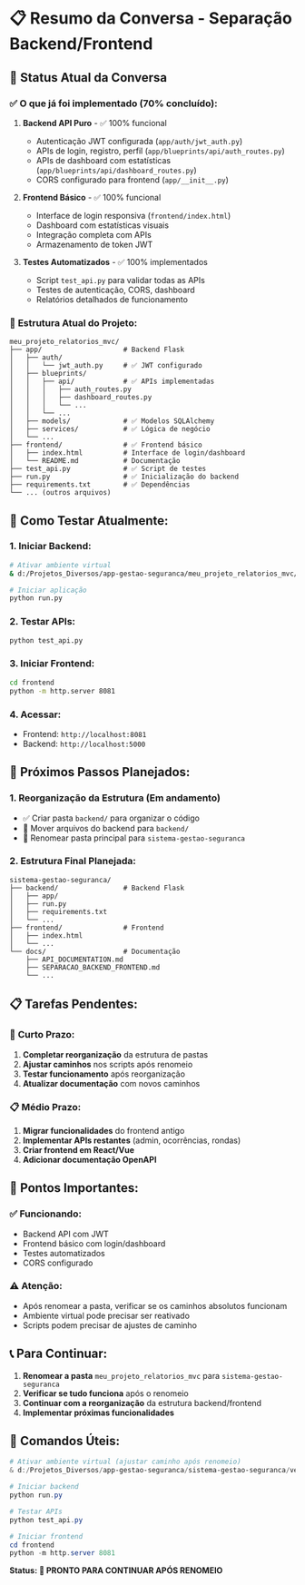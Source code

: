 # 📋 Resumo da Conversa - Separação Backend/Frontend

## 🎯 **Status Atual da Conversa**

### ✅ **O que já foi implementado (70% concluído):**

1. **Backend API Puro** - ✅ 100% funcional
   - Autenticação JWT configurada (`app/auth/jwt_auth.py`)
   - APIs de login, registro, perfil (`app/blueprints/api/auth_routes.py`)
   - APIs de dashboard com estatísticas (`app/blueprints/api/dashboard_routes.py`)
   - CORS configurado para frontend (`app/__init__.py`)

2. **Frontend Básico** - ✅ 100% funcional
   - Interface de login responsiva (`frontend/index.html`)
   - Dashboard com estatísticas visuais
   - Integração completa com APIs
   - Armazenamento de token JWT

3. **Testes Automatizados** - ✅ 100% implementados
   - Script `test_api.py` para validar todas as APIs
   - Testes de autenticação, CORS, dashboard
   - Relatórios detalhados de funcionamento

### 📁 **Estrutura Atual do Projeto:**
```
meu_projeto_relatorios_mvc/
├── app/                    # Backend Flask
│   ├── auth/
│   │   └── jwt_auth.py     # ✅ JWT configurado
│   ├── blueprints/
│   │   ├── api/            # ✅ APIs implementadas
│   │   │   ├── auth_routes.py
│   │   │   ├── dashboard_routes.py
│   │   │   └── ...
│   │   └── ...
│   ├── models/             # ✅ Modelos SQLAlchemy
│   ├── services/           # ✅ Lógica de negócio
│   └── ...
├── frontend/               # ✅ Frontend básico
│   ├── index.html          # Interface de login/dashboard
│   └── README.md           # Documentação
├── test_api.py             # ✅ Script de testes
├── run.py                  # ✅ Inicialização do backend
├── requirements.txt        # ✅ Dependências
└── ... (outros arquivos)
```

## 🚀 **Como Testar Atualmente:**

### 1. Iniciar Backend:
```bash
# Ativar ambiente virtual
& d:/Projetos_Diversos/app-gestao-seguranca/meu_projeto_relatorios_mvc/venv/Scripts/Activate.ps1

# Iniciar aplicação
python run.py
```

### 2. Testar APIs:
```bash
python test_api.py
```

### 3. Iniciar Frontend:
```bash
cd frontend
python -m http.server 8081
```

### 4. Acessar:
- Frontend: `http://localhost:8081`
- Backend: `http://localhost:5000`

## 🔄 **Próximos Passos Planejados:**

### 1. **Reorganização da Estrutura** (Em andamento)
- ✅ Criar pasta `backend/` para organizar o código
- 🔄 Mover arquivos do backend para `backend/`
- 🔄 Renomear pasta principal para `sistema-gestao-seguranca`

### 2. **Estrutura Final Planejada:**
```
sistema-gestao-seguranca/
├── backend/                # Backend Flask
│   ├── app/
│   ├── run.py
│   ├── requirements.txt
│   └── ...
├── frontend/               # Frontend
│   ├── index.html
│   └── ...
└── docs/                   # Documentação
    ├── API_DOCUMENTATION.md
    ├── SEPARACAO_BACKEND_FRONTEND.md
    └── ...
```

## 📋 **Tarefas Pendentes:**

### 🔄 **Curto Prazo:**
1. **Completar reorganização** da estrutura de pastas
2. **Ajustar caminhos** nos scripts após renomeio
3. **Testar funcionamento** após reorganização
4. **Atualizar documentação** com novos caminhos

### 📋 **Médio Prazo:**
1. **Migrar funcionalidades** do frontend antigo
2. **Implementar APIs restantes** (admin, ocorrências, rondas)
3. **Criar frontend em React/Vue**
4. **Adicionar documentação OpenAPI**

## 🎯 **Pontos Importantes:**

### ✅ **Funcionando:**
- Backend API com JWT
- Frontend básico com login/dashboard
- Testes automatizados
- CORS configurado

### ⚠️ **Atenção:**
- Após renomear a pasta, verificar se os caminhos absolutos funcionam
- Ambiente virtual pode precisar ser reativado
- Scripts podem precisar de ajustes de caminho

## 📞 **Para Continuar:**

1. **Renomear a pasta** `meu_projeto_relatorios_mvc` para `sistema-gestao-seguranca`
2. **Verificar se tudo funciona** após o renomeio
3. **Continuar com a reorganização** da estrutura backend/frontend
4. **Implementar próximas funcionalidades**

## 🔧 **Comandos Úteis:**

```powershell
# Ativar ambiente virtual (ajustar caminho após renomeio)
& d:/Projetos_Diversos/app-gestao-seguranca/sistema-gestao-seguranca/venv/Scripts/Activate.ps1

# Iniciar backend
python run.py

# Testar APIs
python test_api.py

# Iniciar frontend
cd frontend
python -m http.server 8081
```

**Status: 🚀 PRONTO PARA CONTINUAR APÓS RENOMEIO** 